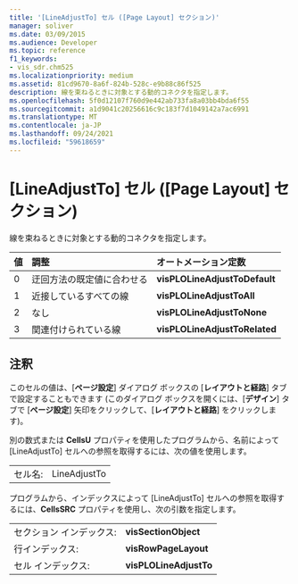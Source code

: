 ```yaml
---
title: '[LineAdjustTo] セル ([Page Layout] セクション)'
manager: soliver
ms.date: 03/09/2015
ms.audience: Developer
ms.topic: reference
f1_keywords:
- vis_sdr.chm525
ms.localizationpriority: medium
ms.assetid: 81cd9670-8a6f-824b-528c-e9b88c86f525
description: 線を束ねるときに対象とする動的コネクタを指定します。
ms.openlocfilehash: 5f0d12107f760d9e442ab733fa8a03bb4bda6f55
ms.sourcegitcommit: a1d9041c20256616c9c183f7d1049142a7ac6991
ms.translationtype: MT
ms.contentlocale: ja-JP
ms.lasthandoff: 09/24/2021
ms.locfileid: "59618659"
---
```

# <a name="lineadjustto-cell-page-layout-section"></a>[LineAdjustTo] セル ([Page Layout] セクション)

線を束ねるときに対象とする動的コネクタを指定します。
  
|**値**|**調整**|**オートメーション定数**|
|:-----|:-----|:-----|
|0  <br/> |迂回方法の既定値に合わせる  <br/> |**visPLOLineAdjustToDefault** <br/> |
|1  <br/> |近接しているすべての線  <br/> |**visPLOLineAdjustToAll** <br/> |
|2  <br/> |なし  <br/> |**visPLOLineAdjustToNone** <br/> |
|3  <br/> |関連付けられている線  <br/> |**visPLOLineAdjustToRelated** <br/> |
   
## <a name="remarks"></a>注釈

このセルの値は、[**ページ設定**] ダイアログ ボックスの [**レイアウトと経路**] タブで設定することもできます (このダイアログ ボックスを開くには、[**デザイン**] タブで [**ページ設定**] 矢印をクリックして、[**レイアウトと経路**] をクリックします)。
  
別の数式または **CellsU** プロパティを使用したプログラムから、名前によって [LineAdjustTo] セルへの参照を取得するには、次の値を使用します。 
  
|||
|:-----|:-----|
|セル名:  <br/> |LineAdjustTo  <br/> |
   
プログラムから、インデックスによって [LineAdjustTo] セルへの参照を取得するには、**CellsSRC** プロパティを使用し、次の引数を指定します。 
  
|||
|:-----|:-----|
|セクション インデックス:  <br/> |**visSectionObject** <br/> |
|行インデックス:  <br/> |**visRowPageLayout** <br/> |
|セル インデックス:  <br/> |**visPLOLineAdjustTo** <br/> |
   

